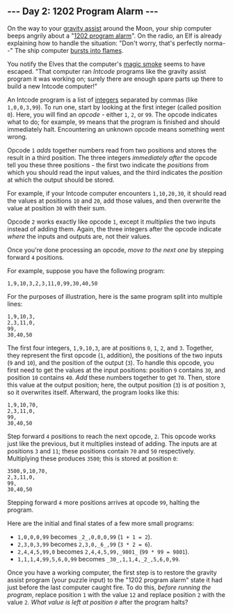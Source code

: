 ﻿## --- Day 2: 1202 Program Alarm ---

On the way to your  [gravity assist](https://en.wikipedia.org/wiki/Gravity_assist)  around the Moon, your ship computer beeps angrily about a "[1202 program alarm](https://www.hq.nasa.gov/alsj/a11/a11.landing.html#1023832)". On the radio, an Elf is already explaining how to handle the situation: "Don't worry, that's perfectly norma--" The ship computer  [bursts into flames](https://en.wikipedia.org/wiki/Halt_and_Catch_Fire).

You notify the Elves that the computer's  [magic smoke](https://en.wikipedia.org/wiki/Magic_smoke)  seems to have  escaped. "That computer ran  _Intcode_  programs like the gravity assist program it was working on; surely there are enough spare parts up there to build a new Intcode computer!"

An Intcode program is a list of  [integers](https://en.wikipedia.org/wiki/Integer)  separated by commas (like  `1,0,0,3,99`). To run one, start by looking at the first integer (called position  `0`). Here, you will find an  _opcode_  - either  `1`,  `2`, or  `99`. The opcode indicates what to do; for example,  `99`  means that the program is finished and should immediately halt. Encountering an unknown opcode means something went wrong.

Opcode  `1`  _adds_  together numbers read from two positions and stores the result in a third position. The three integers  _immediately after_  the opcode tell you these three positions - the first two indicate the  _positions_  from which you should read the input values, and the third indicates the  _position_  at which the output should be stored.

For example, if your Intcode computer encounters  `1,10,20,30`, it should read the values at positions  `10`  and  `20`, add those values, and then overwrite the value at position  `30`  with their sum.

Opcode  `2`  works exactly like opcode  `1`, except it  _multiplies_  the two inputs instead of adding them. Again, the three integers after the opcode indicate  _where_  the inputs and outputs are, not their values.

Once you're done processing an opcode,  _move to the next one_  by stepping forward  `4`  positions.

For example, suppose you have the following program:

```
1,9,10,3,2,3,11,0,99,30,40,50
```

For the purposes of illustration, here is the same program split into multiple lines:

```
1,9,10,3,
2,3,11,0,
99,
30,40,50

```

The first four integers,  `1,9,10,3`, are at positions  `0`,  `1`,  `2`, and  `3`. Together, they represent the first opcode (`1`, addition), the positions of the two inputs (`9`  and  `10`), and the position of the output (`3`). To handle this opcode, you first need to get the values at the input positions: position  `9`  contains  `30`, and position  `10`  contains  `40`.  _Add_  these numbers together to get  `70`. Then, store this value at the output position; here, the output position (`3`) is  _at_  position  `3`, so it overwrites itself. Afterward, the program looks like this:

```
1,9,10,70,
2,3,11,0,
99,
30,40,50

```

Step forward  `4`  positions to reach the next opcode,  `2`. This opcode works just like the previous, but it multiplies instead of adding. The inputs are at positions  `3`  and  `11`; these positions contain  `70`  and  `50`  respectively. Multiplying these produces  `3500`; this is stored at position  `0`:

```
3500,9,10,70,
2,3,11,0,
99,
30,40,50

```

Stepping forward  `4`  more positions arrives at opcode  `99`, halting the program.

Here are the initial and final states of a few more small programs:

-   `1,0,0,0,99`  becomes  `_2_,0,0,0,99`  (`1 + 1 = 2`).
-   `2,3,0,3,99`  becomes  `2,3,0,_6_,99`  (`3 * 2 = 6`).
-   `2,4,4,5,99,0`  becomes  `2,4,4,5,99,_9801_`  (`99 * 99 = 9801`).
-   `1,1,1,4,99,5,6,0,99`  becomes  `_30_,1,1,4,_2_,5,6,0,99`.

Once you have a working computer, the first step is to restore the gravity assist program (your puzzle input) to the "1202 program alarm" state it had just before the last computer caught fire. To do this,  _before running the program_, replace position  `1`  with the value  `12`  and replace position  `2`  with the value  `2`.  _What value is left at position  `0`_  after the program halts?